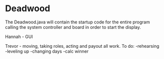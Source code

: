 # Deadwood

The Deadwood.java will contain the startup code for the entire program calling the system controller and board in order to start the display.

Hannah - GUI

Trevor - moving, taking roles, acting and payout all work.
      To do: -rehearsing
             -leveling up
             -changing days
             -calc winner

